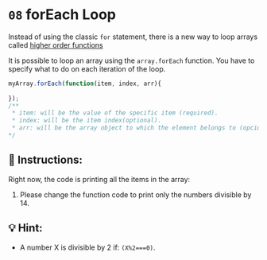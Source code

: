 # `08` forEach Loop

Instead of using the classic `for` statement, there is a new way to loop arrays called [higher order functions](https://www.youtube.com/watch?v=rRgD1yVwIvE)

It is possible to loop an array using the `array.forEach` function. You have to specify what to do on each iteration of the loop.

```js
myArray.forEach(function(item, index, arr){
		
});
/**
 * item: will be the value of the specific item (required).
 * index: will be the item index(optional).
 * arr: will be the array object to which the element belongs to (opcional).
*/
```

## 📝 Instructions:

Right now, the code is printing all the items in the array:

1. Please change the function code to print only the numbers divisible by 14.

## 💡 Hint:

+ A number X is divisible by 2 if: `(X%2===0)`.
